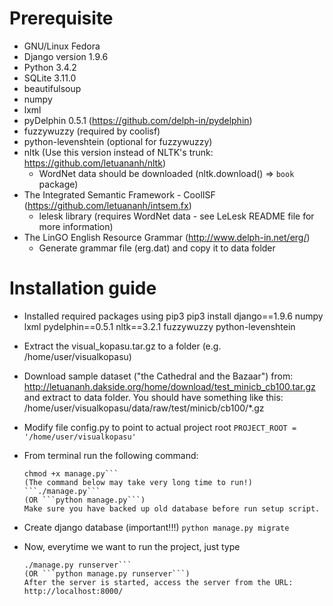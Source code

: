 Prerequisite
===========
* GNU/Linux Fedora
* Django version 1.9.6
* Python 3.4.2
* SQLite 3.11.0
* beautifulsoup
* numpy
* lxml
* pyDelphin 0.5.1 (https://github.com/delph-in/pydelphin)
* fuzzywuzzy (required by coolisf)
* python-levenshtein (optional for fuzzywuzzy)
* nltk (Use this version instead of NLTK's trunk: https://github.com/letuananh/nltk)
  + WordNet data should be downloaded (nltk.download() => `book` package)
* The Integrated Semantic Framework - CoolISF (https://github.com/letuananh/intsem.fx)
  + lelesk library (requires WordNet data - see LeLesk README file for more information)
* The LinGO English Resource Grammar (http://www.delph-in.net/erg/)
  + Generate grammar file (erg.dat) and copy it to data folder


Installation guide
===============

* Installed required packages using pip3
pip3 install django==1.9.6 numpy lxml pydelphin==0.5.1 nltk==3.2.1 fuzzywuzzy python-levenshtein

* Extract the visual_kopasu.tar.gz to a folder (e.g. /home/user/visualkopasu)
* Download sample dataset ("the Cathedral and the Bazaar") from: http://letuananh.dakside.org/home/download/test_minicb_cb100.tar.gz and extract to data folder. You should have something like this: /home/user/visualkopasu/data/raw/test/minicb/cb100/*.gz
* Modify file config.py to point to actual project root
	```PROJECT_ROOT = '/home/user/visualkopasu'```
* From terminal run the following command:
	```cd ~/visualkopasu
	chmod +x manage.py```
	(The command below may take very long time to run!)
	```./manage.py```
	(OR ```python manage.py```)
	Make sure you have backed up old database before run setup script.
* Create django database (important!!!)
	```python manage.py migrate```
* Now, everytime we want to run the project, just type
	```cd ~/visualkopasu
	./manage.py runserver```
	(OR ```python manage.py runserver```)
	After the server is started, access the server from the URL:
	http://localhost:8000/
